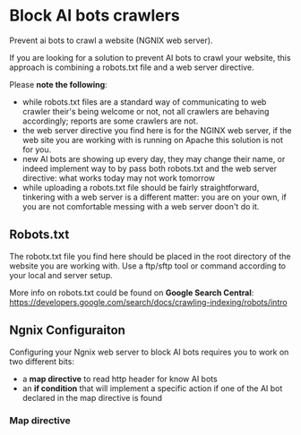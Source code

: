 # Block AI bots crawlers
Prevent ai bots to crawl a website (NGNIX web server).

If you are looking for a solution to prevent AI bots to crawl your website, this approach is combining a robots.txt file and a web server directive.

Please **note the following**:

- while robots.txt files are a standard way of communicating to web crawler their's being welcome or not, not all crawlers are behaving accordingly; reports are some crawlers are not.
- the web server directive you find here is for the NGINX web server, if the web site you are working with is running on Apache this solution is not for you.
- new AI bots are showing up every day, they may change their name, or indeed implement way to by pass both robots.txt and the web server directive: what works today may not work tomorrow
- while uploading a robots.txt file should be fairly straightforward, tinkering with a web server is a different matter: you are on your own, if you are not comfortable messing with a web server doon't do it.

## Robots.txt
The robotx.txt file you find here should be placed in the root directory of the website you are working with.
Use a ftp/sftp tool or command according to your local and server setup.

More info on robots.txt could be found on **Google Search Central**: https://developers.google.com/search/docs/crawling-indexing/robots/intro

## Ngnix Configuraiton
Configuring your Ngnix web server to block AI bots requires you to work on two different bits:

- a **map directive** to read http header for know AI bots
- an **if condition** that will implement a specific action if one of the AI bot declared in the map directive is found

### Map directive
